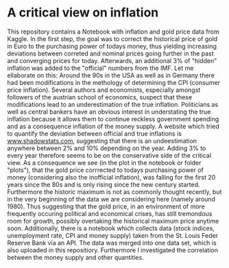 # A critical view on inflation

This repository contains a Notebook with inflation and gold price data from Kaggle. In the first step, the goal was to correct the historical price of gold in Euro to the purchasing power of todays money, thus yielding increasing deviations between correted and nominal prices going further in the past and converging prices for today. Afterwards, an additional 3% of "hidden" inflation was added to the "official" numbers from the IMF. Let me ellaborate on this: Around the 90s in the USA as well as in Germany there had been modifications in the methology of determining the CPI (consumer price inflation). Several authors and economists, especially amongst followers of the austrian school of economics, suspect that these modifications lead to an underestimation of the true inflation. Politicians as well as central bankers have an obvious interest in understating the true inflation because it allows them to continue reckless government spending and as a consequence inflation of the money supply. A website which tried to quantify the deviation between official and true inflations is www.shadowstats.com, suggesting that there is an undeestimation anywhere between 2% and 10% depending on the year. Adding 3% to every year therefore seems to be on the conservative side of the critical view. As a consequence we see (in the plot in the notebook or folder "plots"), that the gold price corrrected to todays purchasing power of money (considering also the inofficial inflation), was falling for the first 20 years since the 80s and is only rising since the new century started. Furthermore the historic maximum is not as commonly thought recently, but in the very beginning of the data we are considering here (namely around 1980). Thus suggesting that the gold price, in an environment of more frequently occuring political and economical crises, has still tremondous room for growth, possibly overtaking the historical maximum price anytime soon. Additionally, there is a notebook which collects data (stock indices, unemployment rate, CPI and money supply) taken from the St. Louis Feder Reserve Bank via an API. The data was merged into one data set, which is also uploaded in this repositiory. Furthermore I investigated the correlation between the money supply and other quantities.






